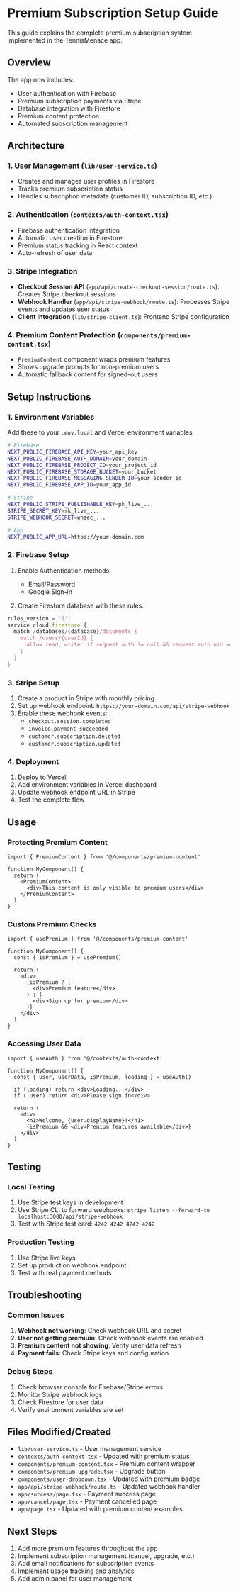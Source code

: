 # Premium Subscription Setup Guide

This guide explains the complete premium subscription system implemented in the TennisMenace app.

## Overview

The app now includes:
- User authentication with Firebase
- Premium subscription payments via Stripe
- Database integration with Firestore
- Premium content protection
- Automated subscription management

## Architecture

### 1. User Management (`lib/user-service.ts`)
- Creates and manages user profiles in Firestore
- Tracks premium subscription status
- Handles subscription metadata (customer ID, subscription ID, etc.)

### 2. Authentication (`contexts/auth-context.tsx`)
- Firebase authentication integration
- Automatic user creation in Firestore
- Premium status tracking in React context
- Auto-refresh of user data

### 3. Stripe Integration
- **Checkout Session API** (`app/api/create-checkout-session/route.ts`): Creates Stripe checkout sessions
- **Webhook Handler** (`app/api/stripe-webhook/route.ts`): Processes Stripe events and updates user status
- **Client Integration** (`lib/stripe-client.ts`): Frontend Stripe configuration

### 4. Premium Content Protection (`components/premium-content.tsx`)
- `PremiumContent` component wraps premium features
- Shows upgrade prompts for non-premium users
- Automatic fallback content for signed-out users

## Setup Instructions

### 1. Environment Variables

Add these to your `.env.local` and Vercel environment variables:

```bash
# Firebase
NEXT_PUBLIC_FIREBASE_API_KEY=your_api_key
NEXT_PUBLIC_FIREBASE_AUTH_DOMAIN=your_domain
NEXT_PUBLIC_FIREBASE_PROJECT_ID=your_project_id
NEXT_PUBLIC_FIREBASE_STORAGE_BUCKET=your_bucket
NEXT_PUBLIC_FIREBASE_MESSAGING_SENDER_ID=your_sender_id
NEXT_PUBLIC_FIREBASE_APP_ID=your_app_id

# Stripe
NEXT_PUBLIC_STRIPE_PUBLISHABLE_KEY=pk_live_...
STRIPE_SECRET_KEY=sk_live_...
STRIPE_WEBHOOK_SECRET=whsec_...

# App
NEXT_PUBLIC_APP_URL=https://your-domain.com
```

### 2. Firebase Setup

1. Enable Authentication methods:
   - Email/Password
   - Google Sign-in
   
2. Create Firestore database with these rules:
```javascript
rules_version = '2';
service cloud.firestore {
  match /databases/{database}/documents {
    match /users/{userId} {
      allow read, write: if request.auth != null && request.auth.uid == userId;
    }
  }
}
```

### 3. Stripe Setup

1. Create a product in Stripe with monthly pricing
2. Set up webhook endpoint: `https://your-domain.com/api/stripe-webhook`
3. Enable these webhook events:
   - `checkout.session.completed`
   - `invoice.payment_succeeded`
   - `customer.subscription.deleted`
   - `customer.subscription.updated`

### 4. Deployment

1. Deploy to Vercel
2. Add environment variables in Vercel dashboard
3. Update webhook endpoint URL in Stripe
4. Test the complete flow

## Usage

### Protecting Premium Content

```tsx
import { PremiumContent } from '@/components/premium-content'

function MyComponent() {
  return (
    <PremiumContent>
      <div>This content is only visible to premium users</div>
    </PremiumContent>
  )
}
```

### Custom Premium Checks

```tsx
import { usePremium } from '@/components/premium-content'

function MyComponent() {
  const { isPremium } = usePremium()
  
  return (
    <div>
      {isPremium ? (
        <div>Premium feature</div>
      ) : (
        <div>Sign up for premium</div>
      )}
    </div>
  )
}
```

### Accessing User Data

```tsx
import { useAuth } from '@/contexts/auth-context'

function MyComponent() {
  const { user, userData, isPremium, loading } = useAuth()
  
  if (loading) return <div>Loading...</div>
  if (!user) return <div>Please sign in</div>
  
  return (
    <div>
      <h1>Welcome, {user.displayName}!</h1>
      {isPremium && <div>Premium features available</div>}
    </div>
  )
}
```

## Testing

### Local Testing
1. Use Stripe test keys in development
2. Use Stripe CLI to forward webhooks: `stripe listen --forward-to localhost:3000/api/stripe-webhook`
3. Test with Stripe test card: `4242 4242 4242 4242`

### Production Testing
1. Use Stripe live keys
2. Set up production webhook endpoint
3. Test with real payment methods

## Troubleshooting

### Common Issues

1. **Webhook not working**: Check webhook URL and secret
2. **User not getting premium**: Check webhook events are enabled
3. **Premium content not showing**: Verify user data refresh
4. **Payment fails**: Check Stripe keys and configuration

### Debug Steps

1. Check browser console for Firebase/Stripe errors
2. Monitor Stripe webhook logs
3. Check Firestore for user data
4. Verify environment variables are set

## Files Modified/Created

- `lib/user-service.ts` - User management service
- `contexts/auth-context.tsx` - Updated with premium status
- `components/premium-content.tsx` - Premium content wrapper
- `components/premium-upgrade.tsx` - Upgrade button
- `components/user-dropdown.tsx` - Updated with premium badge
- `app/api/stripe-webhook/route.ts` - Updated webhook handler
- `app/success/page.tsx` - Payment success page
- `app/cancel/page.tsx` - Payment cancelled page
- `app/page.tsx` - Updated with premium content examples

## Next Steps

1. Add more premium features throughout the app
2. Implement subscription management (cancel, upgrade, etc.)
3. Add email notifications for subscription events
4. Implement usage tracking and analytics
5. Add admin panel for user management
